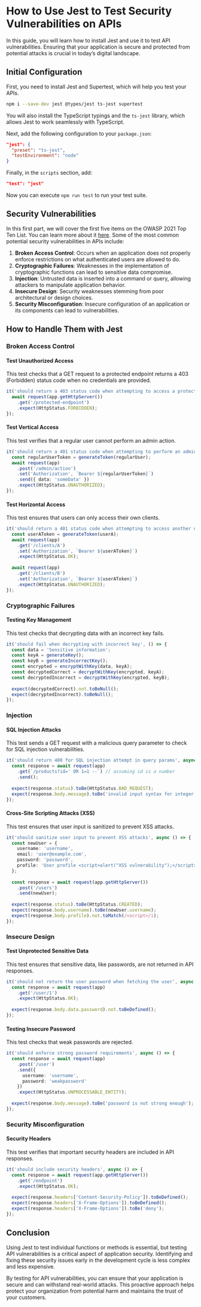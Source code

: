 # How to Use Jest to Test Security Vulnerabilities on APIs

In this guide, you will learn how to install Jest and use it to test API vulnerabilities. Ensuring that your application is secure and protected from potential attacks is crucial in today’s digital landscape.

## Initial Configuration

First, you need to install Jest and Supertest, which will help you test your APIs.

```bash
npm i --save-dev jest @types/jest ts-jest supertest
```

You will also install the TypeScript typings and the `ts-jest` library, which allows Jest to work seamlessly with TypeScript.

Next, add the following configuration to your `package.json`:

```json
"jest": {
  "preset": "ts-jest",
  "testEnvironment": "node"
}
```

Finally, in the `scripts` section, add:

```json
"test": "jest"
```

Now you can execute `npm run test` to run your test suite.

## Security Vulnerabilities

In this first part, we will cover the first five items on the OWASP 2021 Top Ten List. You can learn more about it [here](https://owasp.org/www-project-top-ten). Some of the most common potential security vulnerabilities in APIs include:

1. **Broken Access Control**: Occurs when an application does not properly enforce restrictions on what authenticated users are allowed to do.
2. **Cryptographic Failures**: Weaknesses in the implementation of cryptographic functions can lead to sensitive data compromise.
3. **Injection**: Untrusted data is inserted into a command or query, allowing attackers to manipulate application behavior.
4. **Insecure Design**: Security weaknesses stemming from poor architectural or design choices.
5. **Security Misconfiguration**: Insecure configuration of an application or its components can lead to vulnerabilities.

## How to Handle Them with Jest

### Broken Access Control

#### Test Unauthorized Access

This test checks that a GET request to a protected endpoint returns a 403 (Forbidden) status code when no credentials are provided.

```typescript
it('should return a 403 status code when attempting to access a protected endpoint without credentials', async () => {
  await request(app.getHttpServer())
    .get('/protected-endpoint')
    .expect(HttpStatus.FORBIDDEN);
});
```

#### Test Vertical Access

This test verifies that a regular user cannot perform an admin action.

```typescript
it('should return a 401 status code when attempting to perform an admin action being a regular user', async () => {
  const regularUserToken = generateToken(regularUser);
  await request(app)
    .post('/admin/action')
    .set('Authorization', `Bearer ${regularUserToken}`)
    .send({ data: 'someData' })
    .expect(HttpStatus.UNAUTHORIZED);
});
```

#### Test Horizontal Access

This test ensures that users can only access their own clients.

```typescript
it('should return a 401 status code when attempting to access another user’s client', async () => {
  const userAToken = generateToken(userA);
  await request(app)
    .get('/clients/A')
    .set('Authorization', `Bearer ${userAToken}`)
    .expect(HttpStatus.OK);
  
  await request(app)
    .get('/clients/B')
    .set('Authorization', `Bearer ${userAToken}`)
    .expect(HttpStatus.UNAUTHORIZED);
});
```

### Cryptographic Failures

#### Testing Key Management

This test checks that decrypting data with an incorrect key fails.

```typescript
it('should fail when decrypting with incorrect key', () => {
  const data = 'Sensitive information';
  const keyA = generateKey();
  const keyB = generateIncorrectKey();
  const encrypted = encryptWithKey(data, keyA);
  const decryptedCorrect = decryptWithKey(encrypted, keyA);
  const decryptedIncorrect = decryptWithKey(encrypted, keyB);
  
  expect(decryptedCorrect).not.toBeNull();
  expect(decryptedIncorrect).toBeNull();
});
```

### Injection

#### SQL Injection Attacks

This test sends a GET request with a malicious query parameter to check for SQL injection vulnerabilities.

```typescript
it('should return 400 for SQL injection attempt in query params', async () => {
  const response = await request(app)
    .get(`/products?id=' OR 1=1 --`) // assuming id is a number
    .send();
  
  expect(response.status).toBe(HttpStatus.BAD_REQUEST);
  expect(response.body.message).toBe('invalid input syntax for integer');
});
```

#### Cross-Site Scripting Attacks (XSS)

This test ensures that user input is sanitized to prevent XSS attacks.

```typescript
it('should sanitize user input to prevent XSS attacks', async () => {
  const newUser = {
    username: 'username',
    email: 'user@example.com',
    password: 'password',
    profile: 'User profile <script>alert("XSS vulnerability");</script>',
  };
  
  const response = await request(app.getHttpServer())
    .post('/users')
    .send(newUser);
  
  expect(response.status).toBe(HttpStatus.CREATED);
  expect(response.body.username).toBe(newUser.username);
  expect(response.body.profile).not.toMatch(/<script>/i);
});
```

### Insecure Design

#### Test Unprotected Sensitive Data

This test ensures that sensitive data, like passwords, are not returned in API responses.

```typescript
it('should not return the user password when fetching the user', async () => {
  const response = await request(app)
    .get('/user/1')
    .expect(HttpStatus.OK);
  
  expect(response.body.data.password).not.toBeDefined();
});
```

#### Testing Insecure Password

This test checks that weak passwords are rejected.

```typescript
it('should enforce strong password requirements', async () => {
  const response = await request(app)
    .post('/user')
    .send({
      username: 'username',
      password: 'weakpassword'
    })
    .expect(HttpStatus.UNPROCESSABLE_ENTITY);
  
  expect(response.body.message).toBe('password is not strong enough');
});
```

### Security Misconfiguration

#### Security Headers

This test verifies that important security headers are included in API responses.

```typescript
it('should include security headers', async () => {
  const response = await request(app.getHttpServer())
    .get('/endpoint')
    .expect(HttpStatus.OK);
  
  expect(response.headers['Content-Security-Policy']).toBeDefined();
  expect(response.headers['X-Frame-Options']).toBeDefined();
  expect(response.headers['X-Frame-Options']).toBe('deny');
});
```

## Conclusion

Using Jest to test individual functions or methods is essential, but testing API vulnerabilities is a critical aspect of application security. Identifying and fixing these security issues early in the development cycle is less complex and less expensive.

By testing for API vulnerabilities, you can ensure that your application is secure and can withstand real-world attacks. This proactive approach helps protect your organization from potential harm and maintains the trust of your customers.
